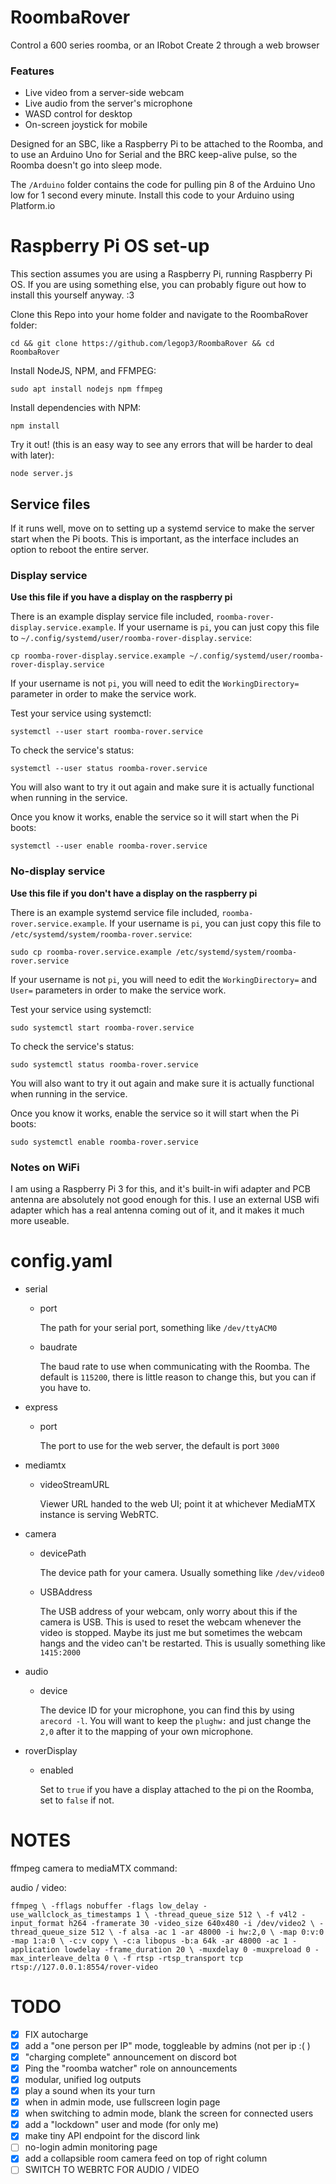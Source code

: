 # RoombaRover
Control a 600 series roomba, or an IRobot Create 2 through a web browser

### Features
- Live video from a server-side webcam
- Live audio from the server's microphone
- WASD control for desktop
- On-screen joystick for mobile


Designed for an SBC, like a Raspberry Pi to be attached to the Roomba, and to use an Arduino Uno for Serial and the BRC keep-alive pulse, so the Roomba doesn't go into sleep mode.

The `/Arduino` folder contains the code for pulling pin 8 of the Arduino Uno low for 1 second every minute. Install this code to your Arduino using Platform.io


# Raspberry Pi OS set-up
This section assumes you are using a Raspberry Pi, running Raspberry Pi OS. If you are using something else, you can probably figure out how to install this yourself anyway. :3

Clone this Repo into your home folder and navigate to the RoombaRover folder:

```cd && git clone https://github.com/legop3/RoombaRover && cd RoombaRover```

Install NodeJS, NPM, and FFMPEG:

```sudo apt install nodejs npm ffmpeg```

Install dependencies with NPM:

```npm install```

Try it out! (this is an easy way to see any errors that will be harder to deal with later):

```node server.js```



## Service files
If it runs well, move on to setting up a systemd service to make the server start when the Pi boots. This is important, as the interface includes an option to reboot the entire server.

### Display service
**Use this file if you have a display on the raspberry pi**

There is an example display service file included, `roomba-rover-display.service.example`. If your username is `pi`, you can just copy this file to `~/.config/systemd/user/roomba-rover-display.service`:

```cp roomba-rover-display.service.example ~/.config/systemd/user/roomba-rover-display.service```

If your username is not `pi`, you will need to edit the `WorkingDirectory=` parameter in order to make the service work.

Test your service using systemctl:

```systemctl --user start roomba-rover.service```

To check the service's status:

```systemctl --user status roomba-rover.service```

You will also want to try it out again and make sure it is actually functional when running in the service.

Once you know it works, enable the service so it will start when the Pi boots:

```systemctl --user enable roomba-rover.service```



### No-display service
**Use this file if you don't have a display on the raspberry pi**

There is an example systemd service file included, `roomba-rover.service.example`. If your username is `pi`, you can just copy this file to `/etc/systemd/system/roomba-rover.service`:

```sudo cp roomba-rover.service.example /etc/systemd/system/roomba-rover.service```

If your username is not `pi`, you will need to edit the `WorkingDirectory=` and `User=` parameters in order to make the service work.

Test your service using systemctl:

```sudo systemctl start roomba-rover.service```

To check the service's status:

```sudo systemctl status roomba-rover.service```

You will also want to try it out again and make sure it is actually functional when running in the service.

Once you know it works, enable the service so it will start when the Pi boots:

```sudo systemctl enable roomba-rover.service```

### Notes on WiFi
I am using a Raspberry Pi 3 for this, and it's built-in wifi adapter and PCB antenna are absolutely not good enough for this. I use an external USB wifi adapter which has a real antenna coming out of it, and it makes it much more useable.


# config.yaml

- serial
  - port
    
    The path for your serial port, something like `/dev/ttyACM0`
  - baudrate

    The baud rate to use when communicating with the Roomba. The default is `115200`, there is little reason to change this, but you can if you have to.
- express
  - port

    The port to use for the web server, the default is port `3000`
- mediamtx
  - videoStreamURL

    Viewer URL handed to the web UI; point it at whichever MediaMTX instance is serving WebRTC.
- camera
  - devicePath

    The device path for your camera. Usually something like `/dev/video0`
  - USBAddress

    The USB address of your webcam, only worry about this if the camera is USB. This is used to reset the webcam whenever the video is stopped. Maybe its just me but sometimes the webcam hangs and the video can't be restarted. This is usually something like `1415:2000`
- audio
  - device
  
    The device ID for your microphone, you can find this by using `arecord -l`. You will want to keep the `plughw:` and just change the `2,0` after it to the mapping of your own microphone.
- roverDisplay
  - enabled

    Set to `true` if you have a display attached to the pi on the Roomba, set to `false` if not.


# NOTES

ffmpeg camera to mediaMTX command:

audio / video:

`
ffmpeg \
 -fflags nobuffer -flags low_delay -use_wallclock_as_timestamps 1 \
 -thread_queue_size 512 \
 -f v4l2 -input_format h264 -framerate 30 -video_size 640x480 -i /dev/video2 \
 -thread_queue_size 512 \
 -f alsa -ac 1 -ar 48000 -i hw:2,0 \
 -map 0:v:0 -map 1:a:0 \
 -c:v copy \
 -c:a libopus -b:a 64k -ar 48000 -ac 1 -application lowdelay -frame_duration 20 \
 -muxdelay 0 -muxpreload 0 -max_interleave_delta 0 \
 -f rtsp -rtsp_transport tcp rtsp://127.0.0.1:8554/rover-video
`




# TODO
- [x] FIX autocharge
- [x] add a "one person per IP" mode, toggleable by admins (not per ip :( )
- [x] "charging complete" announcement on discord bot
- [x] Ping the "roomba watcher" role on announcements
- [x] modular, unified log outputs
- [x] play a sound when its your turn
- [x] when in admin mode, use fullscreen login page
- [x] when switching to admin mode, blank the screen for connected users
- [x] add a "lockdown" user and mode (for only me)
- [x] make tiny API endpoint for the discord link
- [ ] no-login admin monitoring page
- [x] add a collapsible room camera feed on top of right column
- [ ] SWITCH TO WEBRTC FOR AUDIO / VIDEO
